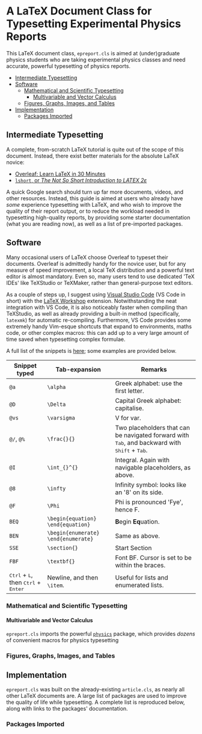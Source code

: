 # A LaTeX Document Class for Typesetting Experimental Physics Reports

This LaTeX document class, `epreport.cls` is aimed at (under)graduate physics students who are taking experimental physics classes and need accurate, powerful typesetting of physics reports.

- [Intermediate Typesetting](#intermediate-typesetting)
- [Software](#software)
	- [Mathematical and Scientific Typesetting](#mathematical-and-scientific-typesetting)
		- [Multivariable and Vector Calculus](#multivariable-and-vector-calculus)
	- [Figures, Graphs, Images, and Tables](#figures-graphs-images-and-tables)
- [Implementation](#implementation)
	- [Packages Imported](#packages-imported)

## Intermediate Typesetting

A complete, from-scratch LaTeX tutorial is quite out of the scope of this document. Instead, there exist better materials for the absolute LaTeX novice:

* [Overleaf: Learn LaTeX in 30 Minutes](https://www.overleaf.com/learn/latex/Learn_LaTeX_in_30_minutes)
* [`lshort`, or *The Not So Short
Introduction to LATEX 2ε*](https://download.nus.edu.sg/mirror/ctan/info/lshort/english/lshort.pdf)

A quick Google search should turn up far more documents, videos, and other resources. Instead, this guide is aimed at users who already have *some* experience typesetting with LaTeX, and who wish to improve the quality of their report output, or to reduce the workload needed in typesetting high-quality reports, by providing some starter documentation (what you are reading now), as well as a list of pre-imported packages.

## Software

Many occasional users of LaTeX choose Overleaf to typeset their documents.
Overleaf is admittedly handy for the novice user, but for any measure of speed improvement, a local TeX distribution and a powerful text editor is almost mandatory.
Even so, many users tend to use dedicated 'TeX IDEs' like TeXStudio or TeXMaker, rather than general-purpose text editors.

As a couple of steps up, I suggest using [Visual Studio Code](http://mirrors.ibiblio.org/CTAN/macros/latex/contrib/physics/physics.pdf) (VS Code in short) with the [LaTeX Workshop](https://marketplace.visualstudio.com/items?itemName=James-Yu.latex-workshop) extension.
Notwithstanding the neat integration with VS Code, it is also noticeably faster when compiling than TeXStudio, as well as already providing a built-in method (specifically, `latexmk`) for automatic re-compiling.
Furthermore, VS Code provides some extremely handy Vim-esque shortcuts that expand to environments, maths code, or other complex macros: this can add up to a very large amount of time saved when typesetting complex formulae.

A full list of the snippets is [here](https://github.com/James-Yu/LaTeX-Workshop/wiki/Snippets); some examples are provided below.

| Snippet typed                                                           | Tab-expansion                        | Remarks                                                                                                                   |
| ----------------------------------------------------------------------- | ------------------------------------ | ------------------------------------------------------------------------------------------------------------------------- |
| `@a`                                                                    | `\alpha`                             | Greek alphabet: use the first letter.                                                                                     |
| `@D`                                                                    | `\Delta`                             | Capital Greek alphabet: capitalise.                                                                                       |
| `@vs`                                                                   | `\varsigma`                          | V for var.                                                                                                                |
| `@/`, `@%`                                                              | `\frac{}{}`                          | Two placeholders that can be navigated forward with <kbd>Tab</kbd>,  and backward with <kbd>Shift</kbd> + <kbd>Tab</kbd>. |
| `@I`                                                                    | `\int_{}^{}`                         | Integral. Again with navigable placeholders, as above.                                                                    |
| `@8`                                                                    | `\infty`                             | Infinity symbol: looks like an '8' on its side.                                                                           |
| `@F`                                                                    | `\Phi`                               | Phi is pronounced 'Fye', hence F.                                                                                         |
| `BEQ`                                                                   | `\begin{equation}  \end{equation}`   | **B**egin **Eq**uation.                                                                                                   |
| `BEN`                                                                   | `\begin{enumerate}  \end{enumerate}` | Same as above.                                                                                                            |
| `SSE`                                                                   | `\section{}`                         | Start Section                                                                                                             |
| `FBF`                                                                   | `\textbf{}`                          | Font BF. Cursor is set to be within the braces.                                                                           |
| <kbd>Ctrl</kbd> + <kbd>L</kbd>, then <kbd>Ctrl</kbd> + <kbd>Enter</kbd> | Newline, and then `\item`.           | Useful for lists and enumerated lists.                                                                                    |

### Mathematical and Scientific Typesetting

#### Multivariable and Vector Calculus

`epreport.cls` imports the powerful [`physics`](http://mirrors.ibiblio.org/CTAN/macros/latex/contrib/physics/physics.pdf) package, which provides *dozens* of convenient macros for physics typesetting

### Figures, Graphs, Images, and Tables


## Implementation

`epreport.cls` was built on the already-existing `article.cls`, as nearly all other LaTeX documents are. A large list of packages are used to improve the quality of life while typesetting. A complete list is reproduced below, along with links to the packages' documentation.

### Packages Imported
